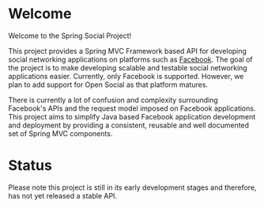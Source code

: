 # Welcome #

Welcome to the Spring Social Project!

This project provides a Spring MVC Framework based API for developing social networking applications on
platforms such as [Facebook](http://www.facebook.com).  The goal of the project is to make developing scalable and testable social networking applications easier.  Currently, only Facebook is supported.  However, we plan to add support for Open Social as that platform matures.

There is currently a lot of confusion and complexity surrounding Facebook's APIs and the request model imposed on Facebook applications.  This project aims to simplify Java based Facebook application development and deployment by providing a consistent, reusable and well documented set of Spring MVC components.

# Status #

Please note this project is still in its early development stages and therefore, has not yet released a stable API.